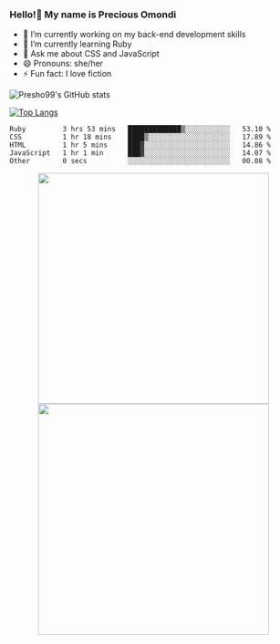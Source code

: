 ### Hello!👋 My name is Precious Omondi 

- 🔭 I’m currently working on my back-end development skills
- 🌱 I’m currently learning Ruby
- 💬 Ask me about CSS and JavaScript
- 😄 Pronouns: she/her
- ⚡ Fun fact: I love fiction




![Presho99's GitHub stats](https://github-readme-stats.vercel.app/api?username=Presho99&show_icons=true&theme=dark)


[![Top Langs](https://github-readme-stats.vercel.app/api/top-langs/?username=Presho99&langs_count=8&theme=dark)](https://github.com/Presho99/github-readme-stats)

<!--START_SECTION:waka-->

```text
Ruby         3 hrs 53 mins   █████████████▒░░░░░░░░░░░   53.10 %
CSS          1 hr 18 mins    ████▒░░░░░░░░░░░░░░░░░░░░   17.89 %
HTML         1 hr 5 mins     ███▓░░░░░░░░░░░░░░░░░░░░░   14.86 %
JavaScript   1 hr 1 min      ███▓░░░░░░░░░░░░░░░░░░░░░   14.07 %
Other        0 secs          ░░░░░░░░░░░░░░░░░░░░░░░░░   00.08 %
```

<!--END_SECTION:waka-->

<p align="center">
 <img src="https://github-readme-stats.vercel.app/api?username=Aimkeys-Sir&show_icons=true&theme=radical" width="405"/><img src="https://github-readme-streak-stats.herokuapp.com/?user=Aimkeys-Sir&ring=fad02c&fire=fad02c&currStreakLabel=fad02c&background=1F222E&hide_border=true&sideNums=fff6ea&sideLabels=fff6ea&dates=fff6ea&currStreakNum=fff6ea" width="405"/>
</p>

